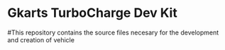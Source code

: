 # Gkarts TurboCharge Dev Kit

#This repository contains the source files necesary for the development and creation of vehicle
